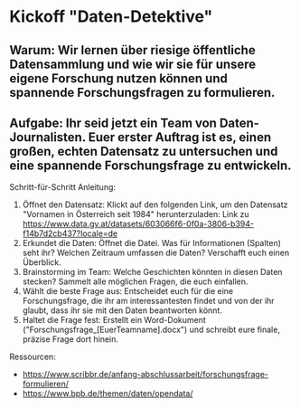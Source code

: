 # Kickoff "Daten-Detektive"

## Warum: Wir lernen über riesige öffentliche Datensammlung und wie wir sie für unsere eigene Forschung nutzen können und spannende Forschungsfragen zu formulieren.

## Aufgabe: Ihr seid jetzt ein Team von Daten-Journalisten. Euer erster Auftrag ist es, einen großen, echten Datensatz zu untersuchen und eine spannende Forschungsfrage zu entwickeln.

Schritt-für-Schritt Anleitung:
1. Öffnet den Datensatz: Klickt auf den folgenden Link, um den Datensatz "Vornamen in Österreich seit 1984" herunterzuladen: Link zu https://www.data.gv.at/datasets/603066f6-0f0a-3806-b394-f14b7d2cb437?locale=de
2. Erkundet die Daten: Öffnet die Datei. Was für Informationen (Spalten) seht ihr? Welchen Zeitraum umfassen die Daten? Verschafft euch einen Überblick.
3. Brainstorming im Team: Welche Geschichten könnten in diesen Daten stecken? Sammelt alle möglichen Fragen, die euch einfallen.
4. Wählt die beste Frage aus: Entscheidet euch für die eine Forschungsfrage, die ihr am interessantesten findet und von der ihr glaubt, dass ihr sie mit den Daten beantworten könnt.
5. Haltet die Frage fest: Erstellt ein Word-Dokument ("Forschungsfrage_[EuerTeamname].docx") und schreibt eure finale, präzise Frage dort hinein.

Ressourcen:
* https://www.scribbr.de/anfang-abschlussarbeit/forschungsfrage-formulieren/
* https://www.bpb.de/themen/daten/opendata/


